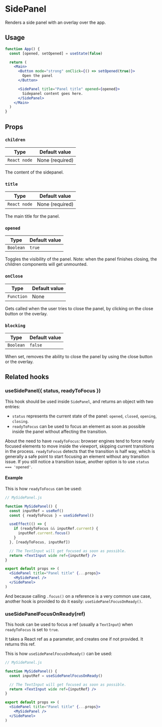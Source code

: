 # SidePanel

Renders a side panel with an overlay over the app.

## Usage

```jsx
function App() {
  const [opened, setOpened] = useState(false)

  return (
    <Main>
      <Button mode="strong" onClick={() => setOpened(true)}>
        Open the panel
      </Button>

      <SidePanel title="Panel title" opened={opened}>
        Sidepanel content goes here.
      </SidePanel>
    </Main>
  )
}
```

## Props

### `children`

| Type         | Default value   |
| ------------ | --------------- |
| `React node` | None (required) |

The content of the sidepanel.

### `title`

| Type         | Default value   |
| ------------ | --------------- |
| `React node` | None (required) |

The main title for the panel.

### `opened`

| Type      | Default value |
| --------- | ------------- |
| `Boolean` | `true`        |

Toggles the visibility of the panel. Note: when the panel finishes closing, the children components will get unmounted.

### `onClose`

| Type       | Default value |
| ---------- | ------------- |
| `Function` | None          |

Gets called when the user tries to close the panel, by clicking on the close button or the overlay.

### `blocking`

| Type      | Default value |
| --------- | ------------- |
| `Boolean` | `false`       |

When set, removes the ability to close the panel by using the close button or the overlay.

## Related hooks

### useSidePanel({ status, readyToFocus })

This hook should be used inside `SidePanel`, and returns an object with two entries:

- `status` represents the current state of the panel: `opened`, `closed`, `opening`, `closing`.
- `readyToFocus` can be used to focus an element as soon as possible inside the panel without affecting the transition.

About the need to have `readyToFocus`: browser engines tend to force newly focused elements to move inside the viewport, skipping current transitions in the process. `readyToFocus` detects that the transition is half way, which is generally a safe point to start focusing an element without any transition issue. If you still notice a transition issue, another option is to use `status === 'opened'`.

#### Example

This is how `readyToFocus` can be used:

```jsx
// MySidePanel.js

function MySidePanel() {
  const inputRef = useRef()
  const { readyToFocus } = useSidePanel()

  useEffect(() => {
    if (readyToFocus && inputRef.current) {
      inputRef.current.focus()
    }
  }, [readyToFocus, inputRef])

  // The TextInput will get focused as soon as possible.
  return <TextInput wide ref={inputRef} />
}

export default props => (
  <SidePanel title="Panel title" {...props}>
    <MySidePanel />
  </SidePanel>
)
```

And because calling `.focus()` on a reference is a very common use case, another hook is provided to do it easily: `useSidePanelFocusOnReady()`.

### useSidePanelFocusOnReady(ref)

This hook can be used to focus a ref (usually a `TextInput`) when `readyToFocus` is set to `true`.

It takes a React ref as a parameter, and creates one if not provided. It returns this ref.

This is how `useSidePanelFocusOnReady()` can be used:

```jsx
// MySidePanel.js

function MySidePanel() {
  const inputRef = useSidePanelFocusOnReady()

  // The TextInput will get focused as soon as possible.
  return <TextInput wide ref={inputRef} />
}

export default props => (
  <SidePanel title="Panel title" {...props}>
    <MySidePanel />
  </SidePanel>
)
```
